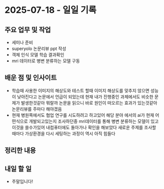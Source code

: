 # 2025-07-18 - 일일 기록

##  주요 업무 및 작업
- 세미나 준비
- superyolo 논문리뷰 ppt 작성
- 객체 인식 모델 학습 결과확인
- mri 데이터로 병변 분류하는 모델 구동

##  배운 점 및 인사이트
- 학습때 사용한 이미지의 해상도와 테스트 할때 이미지 해상도를 맞추지 않으면 성능이 낮아진다고 논문에서 언급이 되었는데 현재 내가 진행중인 과제에서도 비슷한 문제가 발생한것같아 뭐랄까 논문을 읽으니 바로 원인이 떠오르는 효과가 있는것같아 논문리뷰를 주마다 해야겠음
- 현재 병원쪽에서도 협업 연구를 시도하려고 하고있어 해당 분야 에서의 ai가 현재 어떤식으로 개발되고있는지 조사하던중 mri데이터를 통해 병변 분류하는 모델이 있고 이것을 쓸수가있어 내컴퓨터에도 돌아가나 확인을 해보았다 새로운 주제를 조사할때마다 가상환경을 다시 세팅하는 과정이 역시 아직 힘들다

##  정리한 내용

##  내일 할 일
- 주말입니다!

